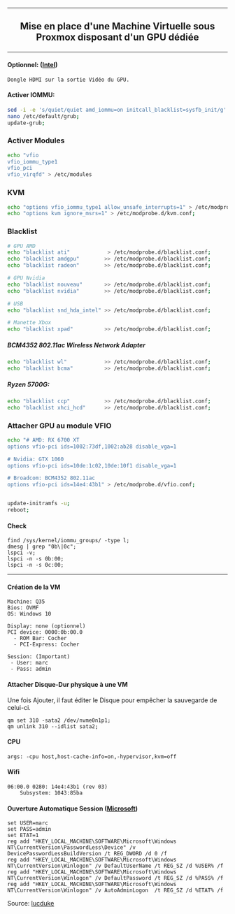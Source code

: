 ----------------------------------------------------------------------------------------------------------------------------------------------------------------
## <p align='center'> Mise en place d'une Machine Virtuelle sous Proxmox disposant d'un GPU dédiée </p>
----------------------------------------------------------------------------------------------------------------------------------------------------------------


#### Optionnel: ([Intel](https://github.com/intel/nemu/wiki/Testing-VFIO-with-GPU))
```
Dongle HDMI sur la sortie Vidéo du GPU.
```

#### Activer IOMMU:
```bash
sed -i -e 's/quiet/quiet amd_iommu=on initcall_blacklist=sysfb_init/g' /etc/default/grub;
nano /etc/default/grub;
update-grub;
```

### Activer Modules
```bash
echo "vfio
vfio_iommu_type1
vfio_pci
vfio_virqfd" > /etc/modules
```

### KVM
```bash
echo "options vfio_iommu_type1 allow_unsafe_interrupts=1" > /etc/modprobe.d/iommu_unsafe_interrupts.conf;
echo "options kvm ignore_msrs=1" > /etc/modprobe.d/kvm.conf;
```

### Blacklist
```bash
# GPU AMD
echo "blacklist ati"            > /etc/modprobe.d/blacklist.conf;
echo "blacklist amdgpu"        >> /etc/modprobe.d/blacklist.conf;
echo "blacklist radeon"        >> /etc/modprobe.d/blacklist.conf;

# GPU Nvidia
echo "blacklist nouveau"       >> /etc/modprobe.d/blacklist.conf;
echo "blacklist nvidia"        >> /etc/modprobe.d/blacklist.conf;

# USB
echo "blacklist snd_hda_intel" >> /etc/modprobe.d/blacklist.conf;

# Manette Xbox
echo "blacklist xpad"          >> /etc/modprobe.d/blacklist.conf;
```

##### BCM4352 802.11ac Wireless Network Adapter
```bash
echo "blacklist wl"            >> /etc/modprobe.d/blacklist.conf;
echo "blacklist bcma"          >> /etc/modprobe.d/blacklist.conf;
```

##### Ryzen 5700G:
```bash
echo "blacklist ccp"           >> /etc/modprobe.d/blacklist.conf;
echo "blacklist xhci_hcd"      >> /etc/modprobe.d/blacklist.conf;
```


### Attacher GPU au module VFIO
```bash
echo "# AMD: RX 6700 XT
options vfio-pci ids=1002:73df,1002:ab28 disable_vga=1

# Nvidia: GTX 1060
options vfio-pci ids=10de:1c02,10de:10f1 disable_vga=1

# Broadcom: BCM4352 802.11ac
options vfio-pci ids=14e4:43b1" > /etc/modprobe.d/vfio.conf;


update-initramfs -u;
reboot;
```

#### Check
```
find /sys/kernel/iommu_groups/ -type l;
dmesg | grep "0b\|0c";
lspci -v;
lspci -n -s 0b:00;
lspci -n -s 0c:00;
```

------------------------------------------------------------------------------------------------------------------------------------------------------------

#### Création de la VM
```
Machine: Q35
Bios: OVMF
OS: Windows 10

Display: none (optionnel)
PCI device: 0000:0b:00.0
  - ROM Bar: Cocher
  - PCI-Express: Cocher

Session: (Important)
 - User: marc
 - Pass: admin
```

#### Attacher Disque-Dur physique à une VM
Une fois Ajouter, il faut éditer le Disque pour empêcher la sauvegarde de celui-ci.
```
qm set 310 -sata2 /dev/nvme0n1p1;
qm unlink 310 --idlist sata2;
```

#### CPU
```
args: -cpu host,host-cache-info=on,-hypervisor,kvm=off
```


#### Wifi
```
06:00.0 0280: 14e4:43b1 (rev 03)
	Subsystem: 1043:85ba
```




#### Ouverture Automatique Session ([Microsoft](https://learn.microsoft.com/fr-fr/troubleshoot/windows-server/user-profiles-and-logon/turn-on-automatic-logon))
```
set USER=marc
set PASS=admin
set ETAT=1
reg add "HKEY_LOCAL_MACHINE\SOFTWARE\Microsoft\Windows NT\CurrentVersion\PasswordLess\Device" /v DevicePasswordLessBuildVersion /t REG_DWORD /d 0 /f
reg add "HKEY_LOCAL_MACHINE\SOFTWARE\Microsoft\Windows NT\CurrentVersion\Winlogon" /v DefaultUserName /t REG_SZ /d %USER% /f
reg add "HKEY_LOCAL_MACHINE\SOFTWARE\Microsoft\Windows NT\CurrentVersion\Winlogon" /v DefaultPassword /t REG_SZ /d %PASS% /f
reg add "HKEY_LOCAL_MACHINE\SOFTWARE\Microsoft\Windows NT\CurrentVersion\Winlogon" /v AutoAdminLogon  /t REG_SZ /d %ETAT% /f
```

Source:
[lucduke](https://github.com/lucduke/proxmox/blob/main/3-vm-gaming.md)
